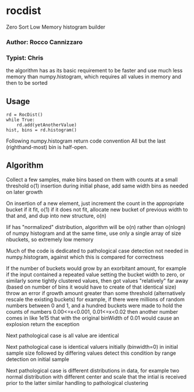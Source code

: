 # rocdist
Zero Sort Low Memory histogram builder

### Author: Rocco Cannizzaro
### Typist: Chris

the algorithm has as its basic requirement to be faster and use much less memory
than numpy.histogram, which requires all values in memory and then to be sorted

## Usage

```
rd = RocDist()
while True:
    rd.add(yetAnotherValue)
hist, bins = rd.histogram()
```

Following numpy.histogram return code convention
 All but the last (righthand-most) bin is half-open. 


## Algorithm

Collect a few samples, make bins based on them with counts at a small threshold
o(1) insertion during initial phase, add same width bins as needed on later growth

On insertion of a new element, just increment the count in the appropriate bucket if it fit, o(1)
if it does not fit, allocate new bucket of previous width to that and, and dup into new structure, o(n)

Iif has "normalized" distribution, algorithm will be o(n) rather than o(nlogn) of numpy histogram
 and at the same time, use only a single array of size nbuckets, so extremely low memory

Much of the code is dedicated to pathological case detection not needed in numpy.histogram, 
against which this is compared for correctness

If the number of buckets would grow by an exorbitant amount,
 for example if the input contained a repeated value setting the bucket width to zero,
 or similarly some tightly clustered values, then got values "relatively" far away 
 (based on number of bins it would have to create of that identical size)
 throw an error if growth amount greater than some threshold (alternatively rescale the existing buckets) 
 for example, if there were millions of random numbers between 0 and 1,
 and a hundred buckets were made to hold the counts of numbers 0.00<=x<0.001, 0.01<=x<0.02
 then another number comes in like 1e15 that with the original binWidth of 0.01 would cause an explosion
 return the exception

 Next pathological case is all value are identical

 Next pathological case is identical valuers initially (binwidth=0) in initial sample size
 followed by differing values
 detect this condition by range detection on initial sample
 
 Next pathological case is different distributions in data, for example two normal 
 distribution with different center and scale that the intial is received prior to the latter
 similar handling to pathological clustering

 